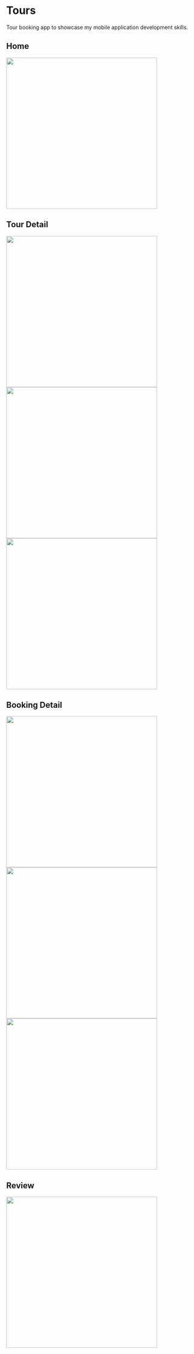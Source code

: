 # Tours
Tour booking app to showcase my mobile application development skills.
## Home
<img src="https://user-images.githubusercontent.com/67586389/205830405-81a73f48-b58c-4958-9dae-8a1271024229.png" height="400"></img>
## Tour Detail
<img src="https://user-images.githubusercontent.com/67586389/205830410-2cf3e6ba-960c-4d2c-88e0-61c4a53fc0c5.png" height="400"></img>
<img src="https://user-images.githubusercontent.com/67586389/205830418-1afa5c82-af34-4b0a-95eb-983de1fd2467.png" height="400"></img>
<img src="https://user-images.githubusercontent.com/67586389/205830422-8ff551e5-1293-49d3-8139-537b6d1904e4.png" height="400"></img>
## Booking Detail
<img src="https://user-images.githubusercontent.com/67586389/205830432-caf2c40e-f9d5-4f05-8ef6-c1fc4ad99fee.png" height="400"></img>
<img src="https://user-images.githubusercontent.com/67586389/205830381-0ee502fe-35dd-4f1f-b98b-811df319ac50.png" height="400"></img>
<img src="https://user-images.githubusercontent.com/67586389/205830399-ff9d71d9-ee2b-4b32-a584-24fcc12dc36f.png" height="400"></img>
## Review
<img src="https://user-images.githubusercontent.com/67586389/205830428-ff494002-766c-40d5-924b-29441e0e9d47.png" height="400"></img>

